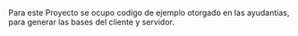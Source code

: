 Para este Proyecto se ocupo codigo de ejemplo otorgado en las ayudantias, para generar las bases del cliente y servidor.
